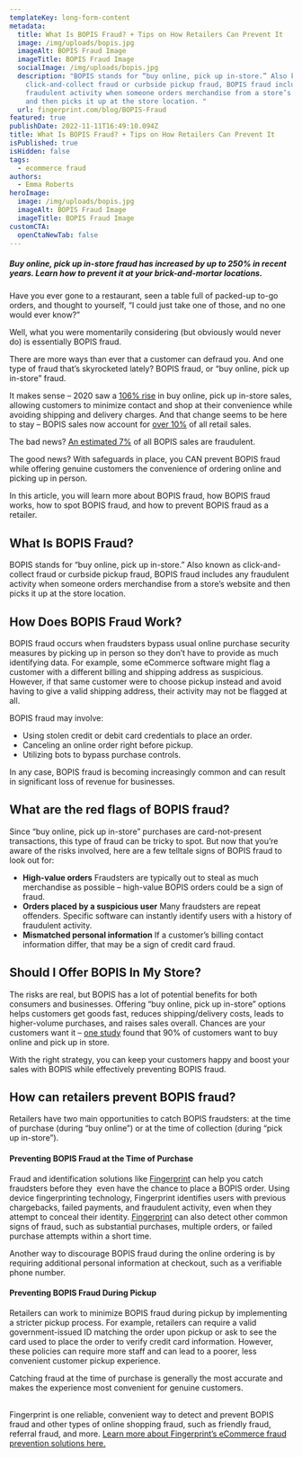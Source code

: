 ```yaml
---
templateKey: long-form-content
metadata:
  title: What Is BOPIS Fraud? + Tips on How Retailers Can Prevent It
  image: /img/uploads/bopis.jpg
  imageAlt: BOPIS Fraud Image
  imageTitle: BOPIS Fraud Image
  socialImage: /img/uploads/bopis.jpg
  description: "BOPIS stands for “buy online, pick up in-store.” Also known as
    click-and-collect fraud or curbside pickup fraud, BOPIS fraud includes any
    fraudulent activity when someone orders merchandise from a store’s website
    and then picks it up at the store location. "
  url: fingerprint.com/blog/BOPIS-Fraud
featured: true
publishDate: 2022-11-11T16:49:10.094Z
title: What Is BOPIS Fraud? + Tips on How Retailers Can Prevent It
isPublished: true
isHidden: false
tags:
  - ecommerce fraud
authors:
  - Emma Roberts
heroImage:
  image: /img/uploads/bopis.jpg
  imageAlt: BOPIS Fraud Image
  imageTitle: BOPIS Fraud Image
customCTA:
  openCtaNewTab: false
---
```

##### Buy online, pick up in-store fraud has increased by up to 250% in recent years. Learn how to prevent it at your brick-and-mortar locations.

Have you ever gone to a restaurant, seen a table full of packed-up to-go orders, and thought to yourself, “I could just take one of those, and no one would ever know?” 

Well, what you were momentarily considering (but obviously would never do) is essentially BOPIS fraud.

There are more ways than ever that a customer can defraud you. And one type of fraud that’s skyrocketed lately? BOPIS fraud, or “buy online, pick up in-store” fraud.

It makes sense – 2020 saw a [106% rise](https://www.businessinsider.com/click-and-collect-industry-trends) in buy online, pick up in-store sales, allowing customers to minimize contact and shop at their convenience while avoiding shipping and delivery charges. And that change seems to be here to stay – BOPIS sales now account for [over 10%](https://www.businessinsider.com/click-and-collect-industry-trends) of all retail sales. 

The bad news? [An estimated 7%](https://www.aciworldwide.com/blog/ringing-out-against-mobile-fraud) of all BOPIS sales are fraudulent.

The good news? With safeguards in place, you CAN prevent BOPIS fraud while offering genuine customers the convenience of ordering online and picking up in person.

In this article, you will learn more about BOPIS fraud, how BOPIS fraud works, how to spot BOPIS fraud, and how to prevent BOPIS fraud as a retailer.

## What Is BOPIS Fraud?

BOPIS stands for “buy online, pick up in-store.” Also known as click-and-collect fraud or curbside pickup fraud, BOPIS fraud includes any fraudulent activity when someone orders merchandise from a store’s website and then picks it up at the store location. 



## How Does BOPIS Fraud Work?

BOPIS fraud occurs when fraudsters bypass usual online purchase security measures by picking up in person so they don’t have to provide as much identifying data. For example, some eCommerce software might flag a customer with a different billing and shipping address as suspicious. However, if that same customer were to choose pickup instead and avoid having to give a valid shipping address, their activity may not be flagged at all. 

BOPIS fraud may involve:

* Using stolen credit or debit card credentials to place an order.
* Canceling an online order right before pickup.
* Utilizing bots to bypass purchase controls. 

In any case, BOPIS fraud is becoming increasingly common and can result in significant loss of revenue for businesses.



## What are the red flags of BOPIS fraud? 

Since “buy online, pick up in-store” purchases are card-not-present transactions, this type of fraud can be tricky to spot. But now that you’re aware of the risks involved, here are a few telltale signs of BOPIS fraud to look out for:

* **High-value orders** Fraudsters are typically out to steal as much merchandise as possible – high-value BOPIS orders could be a sign of fraud. 
* **Orders placed by a suspicious user** Many fraudsters are repeat offenders. Specific software can instantly identify users with a history of fraudulent activity.
* **Mismatched personal information** If a customer’s billing contact information differ, that may be a sign of credit card fraud.



## Should I Offer BOPIS In My Store?

The risks are real, but BOPIS has a lot of potential benefits for both consumers and businesses. Offering “buy online, pick up in-store” options helps customers get goods fast, reduces shipping/delivery costs, leads to higher-volume purchases, and raises sales overall. Chances are your customers want it – [one study](https://www.signifyd.com/bopis-buy-online-pick-up-in-store/) found that 90% of customers want to buy online and pick up in store.

With the right strategy, you can keep your customers happy and boost your sales with BOPIS while effectively preventing BOPIS fraud.



## How can retailers prevent BOPIS fraud? 

Retailers have two main opportunities to catch BOPIS fraudsters: at the time of purchase (during “buy online”) or at the time of collection (during “pick up in-store”). 

#### Preventing BOPIS Fraud at the Time of Purchase

Fraud and identification solutions like [Fingerprint](https://fingerprint.com/buy-now-pay-later/) can help you catch fraudsters before they  even have the chance to place a BOPIS order. Using device fingerprinting technology, Fingerprint identifies users with previous chargebacks, failed payments, and fraudulent activity, even when they attempt to conceal their identity. [Fingerprint](https://fingerprint.com/buy-now-pay-later/) can also detect other common signs of fraud, such as substantial purchases, multiple orders, or failed purchase attempts within a short time.

Another way to discourage BOPIS fraud during the online ordering is by requiring additional personal information at checkout, such as a verifiable phone number.

#### Preventing BOPIS Fraud During Pickup

Retailers can work to minimize BOPIS fraud during pickup by implementing a stricter pickup process. For example, retailers can require a valid government-issued ID matching the order upon pickup or ask to see the card used to place the order to verify credit card information. However, these policies can require more staff and can lead to a poorer, less convenient customer pickup experience. 

Catching fraud at the time of purchase is generally the most accurate and makes the experience most convenient for genuine customers.

\
Fingerprint is one reliable, convenient way to detect and prevent BOPIS fraud and other types of online shopping fraud, such as friendly fraud, referral fraud, and more. [Learn more about Fingerprint’s eCommerce fraud prevention solutions here.](https://fingerprint.com/ecommerce/)